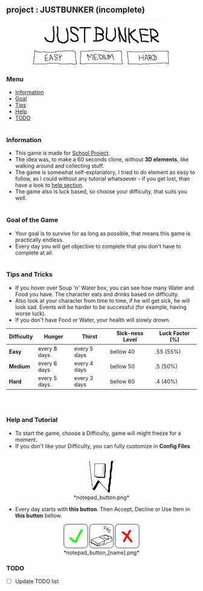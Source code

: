 ## project : JUSTBUNKER (incomplete)
<p align="center">
<img src="https://raw.githubusercontent.com/neostetic/project/main/src/cz/polacek/game/assets/ui/menu/title_big.png" width="339"><br>
 
<img src="https://raw.githubusercontent.com/neostetic/project/main/src/cz/polacek/game/assets/ui/buttons/easy.png" width="120">
<img src="https://raw.githubusercontent.com/neostetic/project/main/src/cz/polacek/game/assets/ui/buttons/medium.png" width="120">
<img src="https://raw.githubusercontent.com/neostetic/project/main/src/cz/polacek/game/assets/ui/buttons/hard.png" width="120">
</p>

### Menu
 - <a href="#information">Information</a>
 - <a href="#goal-of-the-game">Goal</a>
 - <a href="#tips-and-tricks">Tips</a>
 - <a href="#help-and-tutorial">Help</a>
 - <a href="#todo">TODO</a>
<br><br>
 
### Information
 - This game is made for <a href="">School Project</a>.
 - The idea was, to make a 60 seconds clone, without <b>3D elements</b>, like walking around and collecting stuff.
 - The game is somewhat self-explanatory, I tried to do element as easy to follow, as I could without any tutorial whatsoever - if you get lost, than have a look to <a href="#help-and-tutorial">help section</a>.
 - The game also is luck based, so choose your difficulty, that suits you well. 
<br><br>

### Goal of the Game
 - Your goal is to survive for as long as possible, that means this game is practically endless.
 - Every day you will get objective to complete that you don't have to complete at all.
<br><br>

### Tips and Tricks
 - If you hover over Soup 'n' Water box, you can see how many Water and Food you have. The character eats and drinks based on difficulty.
 - Also look at your character from time to time, if he will get sick, he will look sad. Events will be harder to be successful (for example, having worse luck).
 - If you don't have Food or Water, your health will slowly drown.
 
| Difficulty    | Hunger       | Thirst       | Sick-ness Level | Luck Factor (%) |
|---------------|--------------|--------------|-----------------|-----------------|
| <b>Easy</b>   | every 8 days | every 5 days | bellow 40       | .55 (55%)       |
| <b>Medium</b> | every 6 days | every 4 days | bellow 50       | .5 (50%)        |
| <b>Hard</b>   | every 5 days | every 3 days | bellow 60       | .4 (40%)        |

<br><br>

### Help and Tutorial
 - To start the game, choose a Difficulty, game will might freeze for a moment.
 - If you don't like your Difficulty, you can fully customize in <b>Config Files</b> 
<br><br>
<p align="center">
    <img src="https://raw.githubusercontent.com/neostetic/project/main/src/cz/polacek/game/assets/ui/game/notepad_button.png" width="64"><br>
    *notepad_button.png*
</p>

 - Every day starts with <b>this button</b>. Then Accept, Decline or Use Item in <b>this button</b> bellow.
<p align="center">
    <img src="https://raw.githubusercontent.com/neostetic/project/main/src/cz/polacek/game/assets/ui/game/notepad_button_accept.png" width="64">
    <img src="https://raw.githubusercontent.com/neostetic/project/main/src/cz/polacek/game/assets/ui/game/notepad_button_sleep.png" width="64">
    <img src="https://raw.githubusercontent.com/neostetic/project/main/src/cz/polacek/game/assets/ui/game/notepad_button_decline.png" width="64">
    <br>
    *notepad_button_[name].png*
</p>

### TODO
 - [ ] Update TODO list
